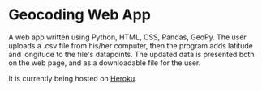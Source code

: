 # Geocoding Web App

A web app written using Python, HTML, CSS, Pandas, GeoPy. The user uploads a .csv file from his/her computer, then the program adds latitude and longitude to the file's datapoints. The updated data is presented both on the web page, and as a downloadable file for the user.  

It is currently being hosted on [Heroku](https://geocoderwebservice.herokuapp.com/).

